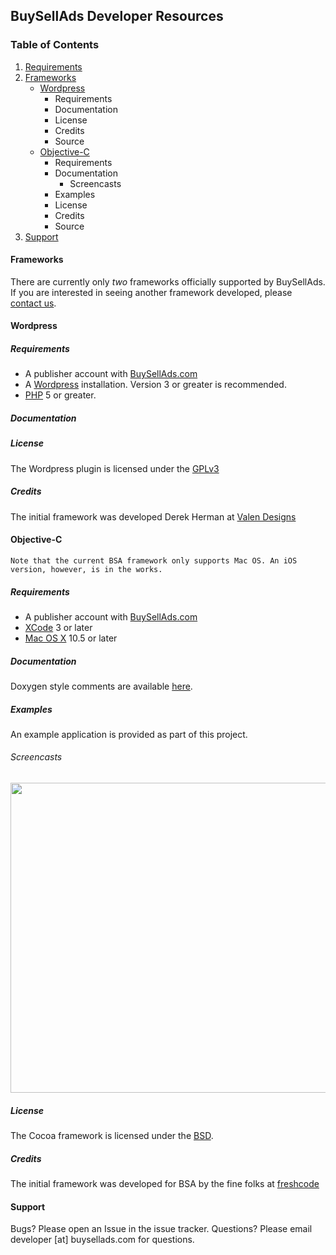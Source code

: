 ## BuySellAds Developer Resources


### Table of Contents

1. [Requirements](#requirements "Requirements")
2. [Frameworks](#frameworks "Frameworks") 
	* [Wordpress](#wordpress "Wordpress")
		* Requirements
		* Documentation
		* License
		* Credits
		* Source
	* [Objective-C](#cocoa "Objective-C")
		* Requirements
		* Documentation
			* Screencasts
		* Examples
		* License
		* Credits
		* Source
3. [Support](#support "Support")


#### <a name="frameworks">Frameworks</a>
There are currently only *two* frameworks officially supported by BuySellAds. If you are interested in seeing another framework developed, please [contact us](#support).

#### <a name="wordpress">Wordpress</a>

##### Requirements
* A publisher account with [BuySellAds.com](http://www.buysellads.com)
* A [Wordpress](http://www.wordpress.org) installation. Version 3 or greater is recommended.
* [PHP](http://www.php.net) 5 or greater.

##### Documentation


##### License
The Wordpress plugin is licensed under the [GPLv3](http://www.gnu.org/licenses/gpl-3.0.html)

##### Credits
The initial framework was developed Derek Herman at [Valen Designs](http://valendesigns.com/)

#### <a name="cocoa">Objective-C</a>
	Note that the current BSA framework only supports Mac OS. An iOS version, however, is in the works.

##### Requirements
* A publisher account with [BuySellAds.com](http://www.buysellads.com)
* [XCode](http://developer.apple.com) 3 or later
* [Mac OS X](http://www.apple.com/macosx/) 10.5 or later

##### Documentation
Doxygen style comments are available [here](http://developer.buysellads.com/cocoa/html).

##### Examples
An example application is provided as part of this project.

###### Screencasts
<script src="http://www.apple.com/library/quicktime/2.0/scripts/prototype.js" language="JavaScript" type="text/javascript"></script>
<script src="http://www.apple.com/library/quicktime/2.0/scripts/qtp_poster.js" language="JavaScript" type="text/javascript"></script>
<link href="http://www.apple.com/library/quicktime/2.0/stylesheets/qtp_poster.css" rel="StyleSheet" type="text/css" />
<a href="http://developer.buysellads.com/media/BSAScreencast.mov" rel="qtposter" jscontroller="false">
	<img src="http://developer.buysellads.com/media/BSAScreencast.jpg" width="726" height="496"/>
</a>

##### License
The Cocoa framework is licensed under the [BSD](http://www.opensource.org/licenses/bsd-license.php).

##### Credits
The initial framework was developed for BSA by the fine folks at [freshcode](http://madefresh.ca/)


#### <a name="support">Support</a>
Bugs? Please open an Issue in the issue tracker.
Questions? Please email developer [at] buysellads.com for questions.
